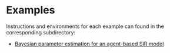 # Examples

Instructions and environments for each example can found in the corresponding subdirectory:

- [Bayesian parameter estimation for an agent-based SIR model](./sir)
